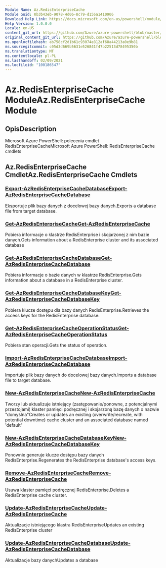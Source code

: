 ```yaml
---
Module Name: Az.RedisEnterpriseCache
Module Guid: 0b3b43eb-9078-4d06-8c79-d156a1410906
Download Help Link: https://docs.microsoft.com/en-us/powershell/module/az.redisenterprisecache
Help Version: 1.0.0.0
Locale: en-US
content_git_url: https://github.com/Azure/azure-powershell/blob/master/src/RedisEnterpriseCache/help/Az.RedisEnterpriseCache.md
original_content_git_url: https://github.com/Azure/azure-powershell/blob/master/src/RedisEnterpriseCache/help/Az.RedisEnterpriseCache.md
ms.openlocfilehash: ab758cf2d1b61c93074e812af68a44213a0e9b81
ms.sourcegitcommit: c05d3d669b5631e526841f47b22513d78495350b
ms.translationtype: MT
ms.contentlocale: pl-PL
ms.lasthandoff: 02/09/2021
ms.locfileid: "100186547"
---
```

# <span data-ttu-id="0a155-101">Az.RedisEnterpriseCache Module</span><span class="sxs-lookup"><span data-stu-id="0a155-101">Az.RedisEnterpriseCache Module</span></span>
## <span data-ttu-id="0a155-102">Opis</span><span class="sxs-lookup"><span data-stu-id="0a155-102">Description</span></span>
<span data-ttu-id="0a155-103">Microsoft Azure PowerShell: polecenia cmdlet RedisEnterpriseCache</span><span class="sxs-lookup"><span data-stu-id="0a155-103">Microsoft Azure PowerShell: RedisEnterpriseCache cmdlets</span></span>

## <span data-ttu-id="0a155-104">Az.RedisEnterpriseCache Cmdlet</span><span class="sxs-lookup"><span data-stu-id="0a155-104">Az.RedisEnterpriseCache Cmdlets</span></span>
### [<span data-ttu-id="0a155-105">Export-AzRedisEnterpriseCacheDatabase</span><span class="sxs-lookup"><span data-stu-id="0a155-105">Export-AzRedisEnterpriseCacheDatabase</span></span>](Export-AzRedisEnterpriseCacheDatabase.md)
<span data-ttu-id="0a155-106">Eksportuje plik bazy danych z docelowej bazy danych.</span><span class="sxs-lookup"><span data-stu-id="0a155-106">Exports a database file from target database.</span></span>

### [<span data-ttu-id="0a155-107">Get-AzRedisEnterpriseCache</span><span class="sxs-lookup"><span data-stu-id="0a155-107">Get-AzRedisEnterpriseCache</span></span>](Get-AzRedisEnterpriseCache.md)
<span data-ttu-id="0a155-108">Pobiera informacje o klastrze RedisEnterprise i skojarzonej z nim bazie danych.</span><span class="sxs-lookup"><span data-stu-id="0a155-108">Gets information about a RedisEnterprise cluster and its associated database</span></span>

### [<span data-ttu-id="0a155-109">Get-AzRedisEnterpriseCacheDatabase</span><span class="sxs-lookup"><span data-stu-id="0a155-109">Get-AzRedisEnterpriseCacheDatabase</span></span>](Get-AzRedisEnterpriseCacheDatabase.md)
<span data-ttu-id="0a155-110">Pobiera informacje o bazie danych w klastrze RedisEnterprise.</span><span class="sxs-lookup"><span data-stu-id="0a155-110">Gets information about a database in a RedisEnterprise cluster.</span></span>

### [<span data-ttu-id="0a155-111">Get-AzRedisEnterpriseCacheDatabaseKey</span><span class="sxs-lookup"><span data-stu-id="0a155-111">Get-AzRedisEnterpriseCacheDatabaseKey</span></span>](Get-AzRedisEnterpriseCacheDatabaseKey.md)
<span data-ttu-id="0a155-112">Pobiera klucze dostępu dla bazy danych RedisEnterprise.</span><span class="sxs-lookup"><span data-stu-id="0a155-112">Retrieves the access keys for the RedisEnterprise database.</span></span>

### [<span data-ttu-id="0a155-113">Get-AzRedisEnterpriseCacheOperationStatus</span><span class="sxs-lookup"><span data-stu-id="0a155-113">Get-AzRedisEnterpriseCacheOperationStatus</span></span>](Get-AzRedisEnterpriseCacheOperationStatus.md)
<span data-ttu-id="0a155-114">Pobiera stan operacji.</span><span class="sxs-lookup"><span data-stu-id="0a155-114">Gets the status of operation.</span></span>

### [<span data-ttu-id="0a155-115">Import-AzRedisEnterpriseCacheDatabase</span><span class="sxs-lookup"><span data-stu-id="0a155-115">Import-AzRedisEnterpriseCacheDatabase</span></span>](Import-AzRedisEnterpriseCacheDatabase.md)
<span data-ttu-id="0a155-116">Importuje plik bazy danych do docelowej bazy danych.</span><span class="sxs-lookup"><span data-stu-id="0a155-116">Imports a database file to target database.</span></span>

### [<span data-ttu-id="0a155-117">New-AzRedisEnterpriseCache</span><span class="sxs-lookup"><span data-stu-id="0a155-117">New-AzRedisEnterpriseCache</span></span>](New-AzRedisEnterpriseCache.md)
<span data-ttu-id="0a155-118">Tworzy lub aktualizuje istniejący (zastępowanie/ponowne, z potencjalnymi przestojami) klaster pamięci podręcznej i skojarzoną bazę danych o nazwie "domyślna"</span><span class="sxs-lookup"><span data-stu-id="0a155-118">Creates or updates an existing (overwrite/recreate, with potential downtime) cache cluster and an associated database named 'default'</span></span>

### [<span data-ttu-id="0a155-119">New-AzRedisEnterpriseCacheDatabaseKey</span><span class="sxs-lookup"><span data-stu-id="0a155-119">New-AzRedisEnterpriseCacheDatabaseKey</span></span>](New-AzRedisEnterpriseCacheDatabaseKey.md)
<span data-ttu-id="0a155-120">Ponownie generuje klucze dostępu bazy danych RedisEnterprise.</span><span class="sxs-lookup"><span data-stu-id="0a155-120">Regenerates the RedisEnterprise database's access keys.</span></span>

### [<span data-ttu-id="0a155-121">Remove-AzRedisEnterpriseCache</span><span class="sxs-lookup"><span data-stu-id="0a155-121">Remove-AzRedisEnterpriseCache</span></span>](Remove-AzRedisEnterpriseCache.md)
<span data-ttu-id="0a155-122">Usuwa klaster pamięci podręcznej RedisEnterprise.</span><span class="sxs-lookup"><span data-stu-id="0a155-122">Deletes a RedisEnterprise cache cluster.</span></span>

### [<span data-ttu-id="0a155-123">Update-AzRedisEnterpriseCache</span><span class="sxs-lookup"><span data-stu-id="0a155-123">Update-AzRedisEnterpriseCache</span></span>](Update-AzRedisEnterpriseCache.md)
<span data-ttu-id="0a155-124">Aktualizacje istniejącego klastra RedisEnterprise</span><span class="sxs-lookup"><span data-stu-id="0a155-124">Updates an existing RedisEnterprise cluster</span></span>

### [<span data-ttu-id="0a155-125">Update-AzRedisEnterpriseCacheDatabase</span><span class="sxs-lookup"><span data-stu-id="0a155-125">Update-AzRedisEnterpriseCacheDatabase</span></span>](Update-AzRedisEnterpriseCacheDatabase.md)
<span data-ttu-id="0a155-126">Aktualizacje bazy danych</span><span class="sxs-lookup"><span data-stu-id="0a155-126">Updates a database</span></span>

